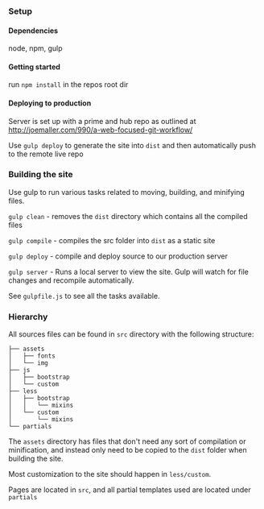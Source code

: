 
### Setup

#### Dependencies

node, npm, gulp

#### Getting started

run `npm install` in the repos root dir

#### Deploying to production

Server is set up with a prime and hub repo as outlined at
http://joemaller.com/990/a-web-focused-git-workflow/

Use `gulp deploy` to generate the site into `dist` and then automatically push
to the remote live repo

### Building the site

Use gulp to run various tasks related to moving, building, and minifying files.

`gulp clean` - removes the `dist` directory which contains all the compiled
files

`gulp compile` - compiles the src folder into `dist` as a static site

`gulp deploy` - compile and deploy source to our production server

`gulp server` - Runs a local server to view the site. Gulp will watch for file
changes and recompile automatically.

See `gulpfile.js` to see all the tasks available.

### Hierarchy

All sources files can be found in `src` directory with the following structure:

```
├── assets
│   ├── fonts
│   └── img
├── js
│   ├── bootstrap
│   └── custom
├── less
│   ├── bootstrap
│   │   └── mixins
│   └── custom
│       └── mixins
└── partials
```

The `assets` directory has files that don't need any sort of compilation or minification, and
instead only need to be copied to the `dist` folder when building the site.

Most customization to the site should happen in `less/custom`.

Pages are located in `src`, and all partial templates used are located under
`partials`

